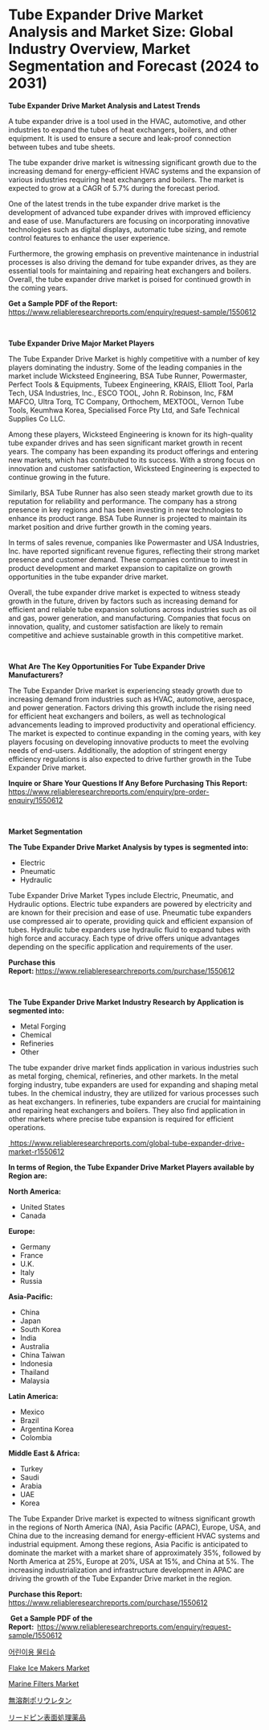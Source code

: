 <p><h1>Tube Expander Drive Market Analysis and Market Size: Global Industry Overview, Market Segmentation and Forecast (2024 to 2031)</h1></p><p><strong>Tube Expander Drive Market Analysis and Latest Trends</strong></p>
<p><p>A tube expander drive is a tool used in the HVAC, automotive, and other industries to expand the tubes of heat exchangers, boilers, and other equipment. It is used to ensure a secure and leak-proof connection between tubes and tube sheets.</p><p>The tube expander drive market is witnessing significant growth due to the increasing demand for energy-efficient HVAC systems and the expansion of various industries requiring heat exchangers and boilers. The market is expected to grow at a CAGR of 5.7% during the forecast period.</p><p>One of the latest trends in the tube expander drive market is the development of advanced tube expander drives with improved efficiency and ease of use. Manufacturers are focusing on incorporating innovative technologies such as digital displays, automatic tube sizing, and remote control features to enhance the user experience.</p><p>Furthermore, the growing emphasis on preventive maintenance in industrial processes is also driving the demand for tube expander drives, as they are essential tools for maintaining and repairing heat exchangers and boilers. Overall, the tube expander drive market is poised for continued growth in the coming years.</p></p>
<p><strong>Get a Sample PDF of the Report:&nbsp;</strong> <a href="https://www.reliableresearchreports.com/enquiry/request-sample/1550612">https://www.reliableresearchreports.com/enquiry/request-sample/1550612</a></p>
<p>&nbsp;</p>
<p><strong>Tube Expander Drive Major Market Players</strong></p>
<p><p>The Tube Expander Drive Market is highly competitive with a number of key players dominating the industry. Some of the leading companies in the market include Wicksteed Engineering, BSA Tube Runner, Powermaster, Perfect Tools & Equipments, Tubeex Engineering, KRAIS, Elliott Tool, Parla Tech, USA Industries, Inc., ESCO TOOL, John R. Robinson, Inc, F&M MAFCO, Ultra Torq, TC Company, Orthochem, MEXTOOL, Vernon Tube Tools, Keumhwa Korea, Specialised Force Pty Ltd, and Safe Technical Supplies Co LLC.</p><p>Among these players, Wicksteed Engineering is known for its high-quality tube expander drives and has seen significant market growth in recent years. The company has been expanding its product offerings and entering new markets, which has contributed to its success. With a strong focus on innovation and customer satisfaction, Wicksteed Engineering is expected to continue growing in the future.</p><p>Similarly, BSA Tube Runner has also seen steady market growth due to its reputation for reliability and performance. The company has a strong presence in key regions and has been investing in new technologies to enhance its product range. BSA Tube Runner is projected to maintain its market position and drive further growth in the coming years.</p><p>In terms of sales revenue, companies like Powermaster and USA Industries, Inc. have reported significant revenue figures, reflecting their strong market presence and customer demand. These companies continue to invest in product development and market expansion to capitalize on growth opportunities in the tube expander drive market.</p><p>Overall, the tube expander drive market is expected to witness steady growth in the future, driven by factors such as increasing demand for efficient and reliable tube expansion solutions across industries such as oil and gas, power generation, and manufacturing. Companies that focus on innovation, quality, and customer satisfaction are likely to remain competitive and achieve sustainable growth in this competitive market.</p></p>
<p>&nbsp;</p>
<p><strong>What Are The Key Opportunities For Tube Expander Drive Manufacturers?</strong></p>
<p><p>The Tube Expander Drive market is experiencing steady growth due to increasing demand from industries such as HVAC, automotive, aerospace, and power generation. Factors driving this growth include the rising need for efficient heat exchangers and boilers, as well as technological advancements leading to improved productivity and operational efficiency. The market is expected to continue expanding in the coming years, with key players focusing on developing innovative products to meet the evolving needs of end-users. Additionally, the adoption of stringent energy efficiency regulations is also expected to drive further growth in the Tube Expander Drive market.</p></p>
<p><strong>Inquire or Share Your Questions If Any Before Purchasing This Report:</strong> <a href="https://www.reliableresearchreports.com/enquiry/pre-order-enquiry/1550612">https://www.reliableresearchreports.com/enquiry/pre-order-enquiry/1550612</a></p>
<p>&nbsp;</p>
<p><strong>Market Segmentation</strong></p>
<p><strong>The Tube Expander Drive Market Analysis by types is segmented into:</strong></p>
<p><ul><li>Electric</li><li>Pneumatic</li><li>Hydraulic</li></ul></p>
<p><p>Tube Expander Drive Market Types include Electric, Pneumatic, and Hydraulic options. Electric tube expanders are powered by electricity and are known for their precision and ease of use. Pneumatic tube expanders use compressed air to operate, providing quick and efficient expansion of tubes. Hydraulic tube expanders use hydraulic fluid to expand tubes with high force and accuracy. Each type of drive offers unique advantages depending on the specific application and requirements of the user.</p></p>
<p><strong>Purchase this Report:&nbsp;</strong><a href="https://www.reliableresearchreports.com/purchase/1550612">https://www.reliableresearchreports.com/purchase/1550612</a></p>
<p>&nbsp;</p>
<p><strong>The Tube Expander Drive Market Industry Research by Application is segmented into:</strong></p>
<p><ul><li>Metal Forging</li><li>Chemical</li><li>Refineries</li><li>Other</li></ul></p>
<p><p>The tube expander drive market finds application in various industries such as metal forging, chemical, refineries, and other markets. In the metal forging industry, tube expanders are used for expanding and shaping metal tubes. In the chemical industry, they are utilized for various processes such as heat exchangers. In refineries, tube expanders are crucial for maintaining and repairing heat exchangers and boilers. They also find application in other markets where precise tube expansion is required for efficient operations.</p></p>
<p><a href="https://www.reliableresearchreports.com/global-tube-expander-drive-market-r1550612">&nbsp;https://www.reliableresearchreports.com/global-tube-expander-drive-market-r1550612</a></p>
<p><strong>In terms of Region, the Tube Expander Drive Market Players available by Region are:</strong></p>
<p>
    <p> <strong> North America: </strong>
        <ul>
            <li>United States</li>
            <li>Canada</li>
        </ul>
        </p> 
    <p> <strong> Europe: </strong>
        <ul>
            <li>Germany</li>
            <li>France</li>
            <li>U.K.</li>
            <li>Italy</li>
            <li>Russia</li>
        </ul>
        </p> 
    <p> <strong> Asia-Pacific: </strong>
        <ul>
            <li>China</li>
            <li>Japan</li>
            <li>South Korea</li>
            <li>India</li>
            <li>Australia</li>
            <li>China Taiwan</li>
            <li>Indonesia</li>
            <li>Thailand</li>
            <li>Malaysia</li>
        </ul>
        </p> 
    <p> <strong> Latin America: </strong>
        <ul>
            <li>Mexico</li>
            <li>Brazil</li>
            <li>Argentina Korea</li>
            <li>Colombia</li>
        </ul>
        </p> 
    <p> <strong> Middle East & Africa: </strong>
        <ul>
            <li>Turkey</li>
            <li>Saudi</li>
            <li>Arabia</li>
            <li>UAE</li>
            <li>Korea</li>
        </ul>
    </p>
    </p>
<p><p>The Tube Expander Drive market is expected to witness significant growth in the regions of North America (NA), Asia Pacific (APAC), Europe, USA, and China due to the increasing demand for energy-efficient HVAC systems and industrial equipment. Among these regions, Asia Pacific is anticipated to dominate the market with a market share of approximately 35%, followed by North America at 25%, Europe at 20%, USA at 15%, and China at 5%. The increasing industrialization and infrastructure development in APAC are driving the growth of the Tube Expander Drive market in the region.</p></p>
<p><strong>Purchase this Report: </strong><a href="https://www.reliableresearchreports.com/purchase/1550612">https://www.reliableresearchreports.com/purchase/1550612</a></p>
<p>&nbsp;<strong>Get a Sample PDF of the Report:&nbsp;&nbsp;</strong><a href="https://www.reliableresearchreports.com/enquiry/request-sample/1550612">https://www.reliableresearchreports.com/enquiry/request-sample/1550612</a></p>
<p><strong></strong></p>
<p><p><a href="https://github.com/royErdmtyan906778/Market-Research-Report-List-2/blob/main/5182168174334.md">어린이용 물티슈</a></p><p><a href="https://issuu.com/reportprime-2/docs/flake-ice-makers-market-size-2030.pptx">Flake Ice Makers Market</a></p><p><a href="https://github.com/wnxtvsgd56/Market-Research-Report-List-1/blob/main/marine-filters-market.md">Marine Filters Market</a></p><p><a href="https://github.com/mm14022023/Market-Research-Report-List-2/blob/main/5826536161933.md">無溶剤ポリウレタン</a></p><p><a href="https://github.com/NikitaBruen/Market-Research-Report-List-1/blob/main/2471385161934.md">リードピン表面処理薬品</a></p></p>